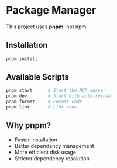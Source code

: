 # Package Manager

This project uses **pnpm**, not npm.

## Installation

```bash
pnpm install
```

## Available Scripts

```bash
pnpm start      # Start the MCP server
pnpm dev        # Start with auto-reload
pnpm format     # Format code
pnpm lint       # Lint code
```

## Why pnpm?

- Faster installation
- Better dependency management
- More efficient disk usage
- Stricter dependency resolution
